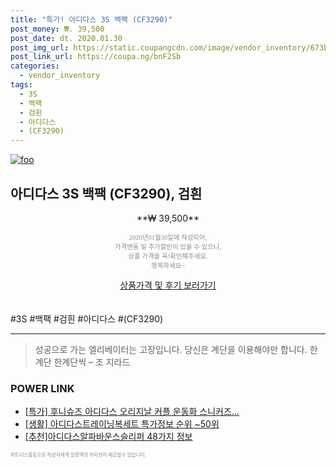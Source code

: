 ```yaml
--- 
title: "특가! 아디다스 3S 백팩 (CF3290)" 
post_money: ₩. 39,500 
post_date: dt. 2020.01.30 
post_img_url: https://static.coupangcdn.com/image/vendor_inventory/673b/dda77e18191ef7ba979eb1087b56e441eab85ba2a01f177de061f9acde72.jpg 
post_link_url: https://coupa.ng/bnF2Sb 
categories: 
  - vendor_inventory 
tags: 
  - 3S 
  - 백팩 
  - 검흰 
  - 아디다스 
  - (CF3290) 
--- 
```

[![foo](https://static.coupangcdn.com/image/vendor_inventory/673b/dda77e18191ef7ba979eb1087b56e441eab85ba2a01f177de061f9acde72.jpg)](https://coupa.ng/bnF2Sb) 

## 아디다스 3S 백팩 (CF3290), 검흰 
<p style="text-align: center;">**₩ 39,500**</p> 
<p style="text-align: center;"><span style="color: #898c8f; font-family: Georgia,Times,serif; font-size: 0.75em;">2020년01월30일에 작성되어, <br>가격변동 및 추가할인이 있을 수 있으니,<br> 상품 가격을 꼭!확인해주세요.<br>행복하세요~</span> 
</p>	 
<div markdown="0" style="text-align: center;"><a href="https://coupa.ng/bnF2Sb" class="btn btn--success">상품가격 및 후기 보러가기</a></div> 
<br><br> 
  #3S #백팩 #검흰 #아디다스 #(CF3290) 
<hr> 

> 성공으로 가는 엘리베이터는 고장입니다. 당신은 계단을 이용해야만 합니다. 한계단 한계단씩 – 조 지라드 


### POWER LINK

* <a href="https://blog.naver.com/santokki14/221790212290" target="_blank">[특가] 후니슈즈 아디다스 오리지날 커플 운동화 스니커즈...</a>
* <a href="https://blog.naver.com/sakai111/221776808256" target="_blank"> [생활] 아디다스트레이닝복세트 특가정보 순위 ~50위</a>
* <a href="https://blog.naver.com/fasyy4321/221785256911" target="_blank">[추천]아디다스알파바운스슬리퍼 48가지 정보</a>

<span style="color: #898c8f; font-family: Georgia,Times,serif; font-size: 0.55em;">파트너스활동으로 작성자에게 일정액의 커미션이 제공될수 있습니다.</span> 
